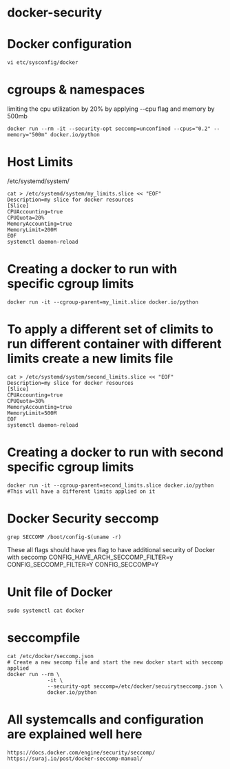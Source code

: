 # docker-security

# Docker configuration 

```
vi etc/sysconfig/docker
```

# cgroups & namespaces 

limiting the cpu utilization by 20% by applying --cpu flag and memory by 500mb

```
docker run --rm -it --security-opt seccomp=unconfined --cpus="0.2" --memory="500m" docker.io/python
```

# Host Limits
/etc/systemd/system/

```
cat > /etc/systemd/system/my_limits.slice << "EOF"
Description=my slice for docker resources
[Slice]
CPUAccounting=true
CPUQuota=20%
MemoryAccounting=true
MemoryLimit=200M
EOF
systemctl daemon-reload
```
# Creating a docker to run with specific cgroup limits 

```
docker run -it --cgroup-parent=my_limit.slice docker.io/python
```
# To apply a different set of climits to run different container with different limits create a new limits file 

```
cat > /etc/systemd/system/second_limits.slice << "EOF"
Description=my slice for docker resources
[Slice]
CPUAccounting=true
CPUQuota=30%
MemoryAccounting=true
MemoryLimit=500M
EOF
systemctl daemon-reload
```
# Creating a docker to run with second specific cgroup limits

```
docker run -it --cgroup-parent=second_limits.slice docker.io/python   #This will have a different limits applied on it
```

# Docker Security seccomp

```
grep SECCOMP /boot/config-$(uname -r)
```
These all flags should have yes flag to have additional security of Docker with seccomp 
CONFIG_HAVE_ARCH_SECCOMP_FILTER=y
CONFIG_SECCOMP_FILTER=Y
CONFIG_SECCOMP=Y

# Unit file of Docker
```
sudo systemctl cat docker
```
# seccompfile

```
cat /etc/docker/seccomp.json
# Create a new secomp file and start the new docker start with seccomp applied
docker run --rm \
             -it \
             --security-opt seccomp=/etc/docker/secuirytseccomp.json \
             docker.io/python
```

# All systemcalls and configuration are explained well here 
```
https://docs.docker.com/engine/security/seccomp/
https://suraj.io/post/docker-seccomp-manual/
```